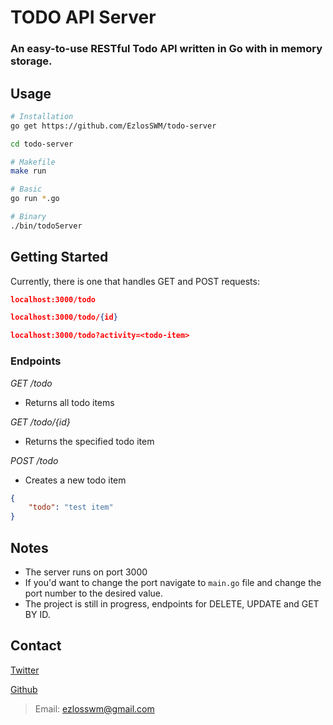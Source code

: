# TODO API Server 
### An easy-to-use RESTful Todo API written in Go with in memory storage.

## Usage 
```bash
# Installation 
go get https://github.com/EzlosSWM/todo-server

cd todo-server

# Makefile
make run 

# Basic 
go run *.go 

# Binary 
./bin/todoServer

```
## Getting Started 
Currently, there is one that handles GET and POST requests:  
```JSON
localhost:3000/todo 

localhost:3000/todo/{id}

localhost:3000/todo?activity=<todo-item>
```

### Endpoints 
*GET /todo* 
- Returns all todo items

*GET /todo/{id}*
- Returns the specified todo item 

*POST /todo*
- Creates a new todo item 

```JSON
{
    "todo": "test item"
}
```


## Notes
- The server runs on port 3000
- If you'd want to change the port navigate to `main.go` file and change the port number to the desired value.
- The project is still in progress, endpoints for DELETE, UPDATE and GET BY ID. 


## Contact
[Twitter](https://twitter.com/EzlosSWM)

[Github](https://github.com/EzlosSWM)

> Email: ezlosswm@gmail.com